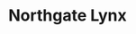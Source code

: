 ---
templateKey: team
title: Northgate Lynx
logoImage: /img/team-logos/northgate-lynx.JPG
slug: northgate-lynx
conference: East
homeGround: Northgate PF
shirtImage: /img/team-shirts/northgate-lynx-shirt.png
---